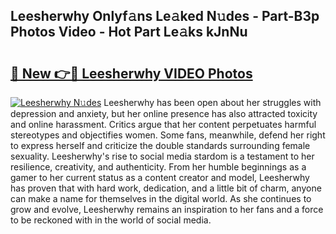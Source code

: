 ## Leesherwhy Onlyf𝚊ns Le𝚊ked N𝚞des - Part-B3p Photos Video - Hot Part Le𝚊ks kJnNu

# <h2><a href="http://ab63021.deff.icu/?id=Leesherwhy">🔗 New 👉🔴 Leesherwhy VIDEO Photos</a></h2>

[![Leesherwhy N𝚞des](https://i.imgur.com/rIISA9y.gif)](http://ab63021.deff.icu/?id=Leesherwhy)
Leesherwhy has been open about her struggles with depression and anxiety, but her online presence has also attracted toxicity and online harassment. Critics argue that her content perpetuates harmful stereotypes and objectifies women. Some fans, meanwhile, defend her right to express herself and criticize the double standards surrounding female sexuality. Leesherwhy's rise to social media stardom is a testament to her resilience, creativity, and authenticity. From her humble beginnings as a gamer to her current status as a content creator and model, Leesherwhy has proven that with hard work, dedication, and a little bit of charm, anyone can make a name for themselves in the digital world. As she continues to grow and evolve, Leesherwhy remains an inspiration to her fans and a force to be reckoned with in the world of social media.
